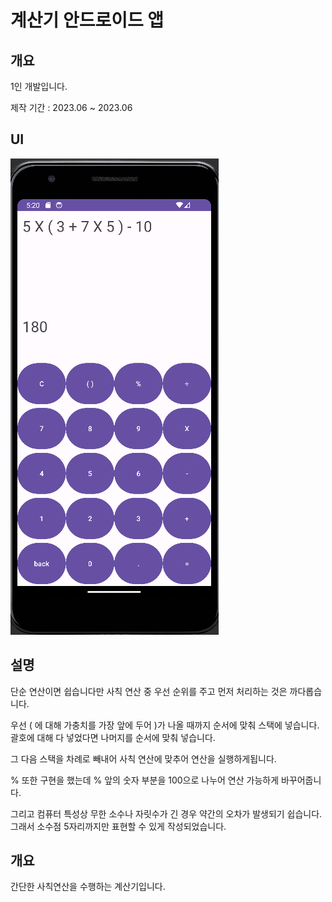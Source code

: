 # 계산기 안드로이드 앱 

## 개요
1인 개발입니다.

제작 기간 : 2023.06 ~ 2023.06

## UI
![Calculator](https://github.com/seungwoo505/Calculator/blob/main/image.png)

## 설명
단순 연산이면 쉽습니다만 사칙 연산 중 우선 순위를 주고 먼저 처리하는 것은 까다롭습니다.

우선 ( 에 대해 가충치를 가장 앞에 두어 )가 나올 때까지 순서에 맞춰 스택에 넣습니다. 괄호에 대해 다 넣었다면 나머지를 순서에 맞춰 넣습니다.

그 다음 스택을 차례로 빼내어 사칙 연산에 맞추어 연산을 실행하게됩니다.

% 또한 구현을 했는데 % 앞의 숫자 부분을 100으로 나누어 연산 가능하게 바꾸어줍니다.

그리고 컴퓨터 특성상 무한 소수나 자릿수가 긴 경우 약간의 오차가 발생되기 쉽습니다. 그래서 소수점 5자리까지만 표현할 수 있게 작성되었습니다.

## 개요
간단한 사칙연산을 수행하는 계산기입니다.
